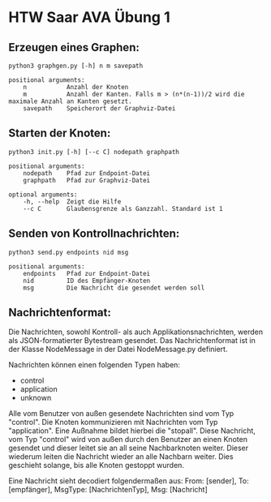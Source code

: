 # HTW Saar AVA Übung 1

## Erzeugen eines Graphen:
    python3 graphgen.py [-h] n m savepath
    
    positional arguments:
        n           Anzahl der Knoten
        m           Anzahl der Kanten. Falls m > (n*(n-1))/2 wird die maximale Anzahl an Kanten gesetzt.
        savepath    Speicherort der Graphviz-Datei
        

## Starten der Knoten:
    python3 init.py [-h] [--c C] nodepath graphpath
    
    positional arguments:
        nodepath    Pfad zur Endpoint-Datei
        graphpath   Pfad zur Graphviz-Datei
        
    optional arguments:
        -h, --help  Zeigt die Hilfe
        --c C       Glaubensgrenze als Ganzzahl. Standard ist 1
 
## Senden von Kontrollnachrichten:
    python3 send.py endpoints nid msg
    
    positional arguments:
        endpoints   Pfad zur Endpoint-Datei
        nid         ID des Empfänger-Knoten
        msg         Die Nachricht die gesendet werden soll

## Nachrichtenformat:
Die Nachrichten, sowohl Kontroll- als auch Applikationsnachrichten, werden als JSON-formatierter Bytestream gesendet.
Das Nachrichtenformat ist in der Klasse NodeMessage in der Datei NodeMessage.py definiert. 

Nachrichten können einen folgenden Typen haben:
* control
* application
* unknown

Alle vom Benutzer von außen gesendete Nachrichten sind vom Typ "control". Die Knoten kommunizieren mit Nachrichten vom Typ "application". 
Eine Außnahme bildet hierbei die "stopall". Diese Nachricht, vom Typ "control" wird von außen durch den Benutzer an einen Knoten gesendet und dieser leitet sie an all seine Nachbarknoten weiter. Dieser wiederum leiten die Nachricht wieder an alle Nachbarn weiter. Dies geschieht solange, bis alle Knoten gestoppt wurden. 

Eine Nachricht sieht decodiert folgendermaßen aus:
    From: [sender], To: [empfänger], MsgType: [NachrichtenTyp], Msg: [Nachricht]
